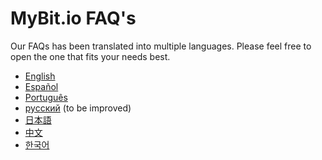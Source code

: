 # MyBit.io FAQ's

Our FAQs has been translated into multiple languages. Please feel free to open the one that fits your needs best.

- [English](https://github.com/MyBitFoundation/MyBit.io/blob/master/faqs/EnglishFAQ.md)
- [Español](https://github.com/MyBitFoundation/MyBit.io/blob/master/faqs/SpanishFAQ.md)
- [Português](https://github.com/MyBitFoundation/MyBit.io/blob/master/faqs/PortugueseFAQ.md)
- [русский](https://github.com/MyBitFoundation/MyBit.io/blob/master/faqs/RussianFAQ.md) (to be improved)
- [日本語](https://github.com/MyBitFoundation/MyBit.io/blob/master/faqs/JapaneseFAQ.md)
- [中文](https://github.com/MyBitFoundation/MyBit.io/blob/master/faqs/ChineseFAQ.md)
- [한국어](https://github.com/MyBitFoundation/MyBit.io/blob/master/faqs/KoreanFAQ.md)